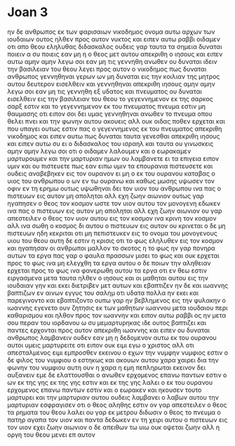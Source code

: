 # Joan 3
ην δε ανθρωπος εκ των φαρισαιων νικοδημος ονομα αυτω αρχων των ιουδαιων
ουτος ηλθεν προς αυτον  νυκτος και ειπεν αυτω ραββι οιδαμεν οτι απο θεου εληλυθας διδασκαλος ουδεις γαρ ταυτα τα σημεια δυναται ποιειν α συ ποιεις εαν μη η ο θεος μετ αυτου
απεκριθη ο ιησους και ειπεν αυτω αμην αμην λεγω σοι εαν μη τις γεννηθη ανωθεν ου δυναται ιδειν την βασιλειαν του θεου
λεγει προς αυτον ο νικοδημος πως δυναται ανθρωπος γεννηθηναι γερων ων μη δυναται εις την κοιλιαν της μητρος αυτου δευτερον εισελθειν και γεννηθηναι
απεκριθη ιησους αμην αμην λεγω σοι εαν μη τις γεννηθη εξ υδατος και πνευματος ου δυναται εισελθειν εις την βασιλειαν του θεου
το γεγεννημενον εκ της σαρκος σαρξ εστιν και το γεγεννημενον εκ του πνευματος πνευμα εστιν
μη θαυμασης οτι ειπον σοι δει υμας γεννηθηναι ανωθεν
το πνευμα οπου θελει πνει και την φωνην αυτου ακουεις αλλ ουκ οιδας ποθεν ερχεται και που υπαγει ουτως εστιν πας ο γεγεννημενος εκ του πνευματος
απεκριθη νικοδημος και ειπεν αυτω πως δυναται ταυτα γενεσθαι
απεκριθη ιησους και ειπεν αυτω συ ει ο διδασκαλος του ισραηλ και ταυτα ου γινωσκεις
αμην αμην λεγω σοι οτι ο οιδαμεν λαλουμεν και ο εωρακαμεν μαρτυρουμεν και την μαρτυριαν ημων ου λαμβανετε
ει τα επιγεια ειπον υμιν και ου πιστευετε πως εαν ειπω υμιν τα επουρανια πιστευσετε
και ουδεις αναβεβηκεν εις τον ουρανον ει μη ο εκ του ουρανου καταβας ο υιος του ανθρωπου ο ων εν τω ουρανω
και καθως μωσης υψωσεν τον οφιν εν τη ερημω ουτως υψωθηναι δει τον υιον του ανθρωπου
ινα πας ο πιστευων εις αυτον μη αποληται αλλ εχη ζωην αιωνιον
ουτως γαρ ηγαπησεν ο θεος τον κοσμον ωστε τον υιον αυτου τον μονογενη εδωκεν ινα πας ο πιστευων εις αυτον μη αποληται αλλ εχη ζωην αιωνιον
ου γαρ απεστειλεν ο θεος τον υιον αυτου εις τον κοσμον ινα κρινη τον κοσμον αλλ ινα σωθη ο κοσμος δι αυτου
ο πιστευων εις αυτον ου κρινεται ο δε μη πιστευων ηδη κεκριται οτι μη πεπιστευκεν εις το ονομα του μονογενους υιου του θεου
αυτη δε εστιν η κρισις οτι το φως εληλυθεν εις τον κοσμον και ηγαπησαν οι ανθρωποι μαλλον το σκοτος η το φως ην γαρ πονηρα αυτων τα εργα
πας γαρ ο φαυλα πρασσων μισει το φως και ουκ ερχεται προς το φως ινα μη ελεγχθη τα εργα αυτου
ο δε ποιων την αληθειαν ερχεται προς το φως ινα φανερωθη αυτου τα εργα οτι εν θεω εστιν ειργασμενα
μετα ταυτα ηλθεν ο ιησους και οι μαθηται αυτου εις την ιουδαιαν γην και εκει διετριβεν μετ αυτων και εβαπτιζεν
ην δε και ιωαννης βαπτιζων εν αινων εγγυς του σαλημ  οτι υδατα πολλα ην εκει και παρεγινοντο και εβαπτιζοντο
ουπω γαρ ην βεβλημενος εις την φυλακην ο ιωαννης
εγενετο ουν ζητησις εκ των μαθητων ιωαννου μετα ιουδαιου περι καθαρισμου
και ηλθον προς τον ιωαννην και ειπον αυτω ραββι ος ην μετα σου περαν του ιορδανου ω συ μεμαρτυρηκας ιδε ουτος βαπτιζει και παντες ερχονται προς αυτον
απεκριθη ιωαννης και ειπεν ου δυναται ανθρωπος λαμβανειν ουδεν εαν μη η δεδομενον αυτω εκ του ουρανου
αυτοι υμεις μαρτυρειτε οτι ειπον ουκ ειμι εγω ο χριστος αλλ οτι απεσταλμενος ειμι εμπροσθεν εκεινου
ο εχων την νυμφην νυμφιος εστιν ο δε φιλος του νυμφιου ο εστηκως και ακουων αυτου χαρα χαιρει δια την φωνην του νυμφιου αυτη ουν η χαρα η εμη πεπληρωται
εκεινον δει αυξανειν εμε δε ελαττουσθαι
ο ανωθεν ερχομενος επανω παντων εστιν ο ων εκ της γης εκ της γης εστιν και εκ της γης λαλει ο εκ του ουρανου ερχομενος επανω παντων εστιν
και ο εωρακεν και ηκουσεν τουτο μαρτυρει και την μαρτυριαν αυτου ουδεις λαμβανει
ο λαβων αυτου την μαρτυριαν εσφραγισεν οτι ο θεος αληθης εστιν
ον γαρ απεστειλεν ο θεος τα ρηματα του θεου λαλει ου γαρ εκ μετρου διδωσιν ο θεος το πνευμα
ο πατηρ αγαπα τον υιον και παντα δεδωκεν εν τη χειρι αυτου
ο πιστευων εις τον υιον εχει ζωην αιωνιον ο δε απειθων τω υιω ουκ οψεται ζωην  αλλ η οργη του θεου μενει επ αυτον
